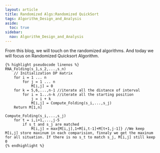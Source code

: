```yaml
---
layout: article
title: Randomized Algs:Randomized QuickSort
tags: Algorithm_Design_and_Analysis
aside:
  toc: true
sidebar:
  nav: Algorithm_Design_and_Analysis
---
```


From this blog, we will touch on the randomized algorithms. And today we will focus on Randomized Quicksort Algorithm.

<!--more-->

```pseudocode
{% highlight pseudocode linenos %}
RNA_Folding(s_1,s_2,...,s_n)
    // Initialization DP matrix
    for i = 1 ... n 
        for j = 1 ... n
            M[i,j] = 0
    for k = 5,6,...,n-1 //iterate all the distance of interval
        for i = 1...n-k //iterate all the starting position
            j = i + k
            M[i,j] = Compute_Folding(s_i,...,s_j)
    Return M[1,n]

Compute_Folding(s_i,...,s_j)
    for t = i,i+1,...,j-5
        if s_t and s_j are matched
            M[i,j] = max{M[i,j],1+M[i,t-1]+M[t+1,j-1]} //We keep M[i,j] store maxinum in each comparision, finnaly we get the maxinum for all situation. If there is no s_t to match s_j, M[i,j] still keep 0
{% endhighlight %}
```



